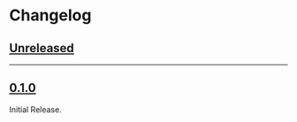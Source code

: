 # Changelog

## [Unreleased]

---
## [0.1.0]

Initial Release.

[Unreleased]: git@github.com:gianpy15/rs-subito-alert.git/compare/0.1.0...HEAD
[0.1.0]: git@github.com:gianpy15/rs-subito-alert.git/releases/tag/0.1.0
